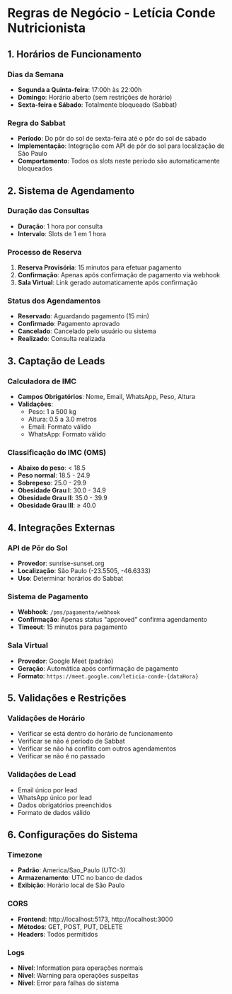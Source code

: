 # Regras de Negócio - Letícia Conde Nutricionista

## 1. Horários de Funcionamento

### Dias da Semana

- **Segunda a Quinta-feira**: 17:00h às 22:00h
- **Domingo**: Horário aberto (sem restrições de horário)
- **Sexta-feira e Sábado**: Totalmente bloqueado (Sabbat)

### Regra do Sabbat

- **Período**: Do pôr do sol de sexta-feira até o pôr do sol de sábado
- **Implementação**: Integração com API de pôr do sol para localização de São Paulo
- **Comportamento**: Todos os slots neste período são automaticamente bloqueados

## 2. Sistema de Agendamento

### Duração das Consultas

- **Duração**: 1 hora por consulta
- **Intervalo**: Slots de 1 em 1 hora

### Processo de Reserva

1. **Reserva Provisória**: 15 minutos para efetuar pagamento
2. **Confirmação**: Apenas após confirmação de pagamento via webhook
3. **Sala Virtual**: Link gerado automaticamente após confirmação

### Status dos Agendamentos

- **Reservado**: Aguardando pagamento (15 min)
- **Confirmado**: Pagamento aprovado
- **Cancelado**: Cancelado pelo usuário ou sistema
- **Realizado**: Consulta realizada

## 3. Captação de Leads

### Calculadora de IMC

- **Campos Obrigatórios**: Nome, Email, WhatsApp, Peso, Altura
- **Validações**:
  - Peso: 1 a 500 kg
  - Altura: 0.5 a 3.0 metros
  - Email: Formato válido
  - WhatsApp: Formato válido

### Classificação do IMC (OMS)

- **Abaixo do peso**: < 18.5
- **Peso normal**: 18.5 - 24.9
- **Sobrepeso**: 25.0 - 29.9
- **Obesidade Grau I**: 30.0 - 34.9
- **Obesidade Grau II**: 35.0 - 39.9
- **Obesidade Grau III**: ≥ 40.0

## 4. Integrações Externas

### API de Pôr do Sol

- **Provedor**: sunrise-sunset.org
- **Localização**: São Paulo (-23.5505, -46.6333)
- **Uso**: Determinar horários do Sabbat

### Sistema de Pagamento

- **Webhook**: `/pms/pagamento/webhook`
- **Confirmação**: Apenas status "approved" confirma agendamento
- **Timeout**: 15 minutos para pagamento

### Sala Virtual

- **Provedor**: Google Meet (padrão)
- **Geração**: Automática após confirmação de pagamento
- **Formato**: `https://meet.google.com/leticia-conde-{dataHora}`

## 5. Validações e Restrições

### Validações de Horário

- Verificar se está dentro do horário de funcionamento
- Verificar se não é período de Sabbat
- Verificar se não há conflito com outros agendamentos
- Verificar se não é no passado

### Validações de Lead

- Email único por lead
- WhatsApp único por lead
- Dados obrigatórios preenchidos
- Formato de dados válido

## 6. Configurações do Sistema

### Timezone

- **Padrão**: America/Sao_Paulo (UTC-3)
- **Armazenamento**: UTC no banco de dados
- **Exibição**: Horário local de São Paulo

### CORS

- **Frontend**: http://localhost:5173, http://localhost:3000
- **Métodos**: GET, POST, PUT, DELETE
- **Headers**: Todos permitidos

### Logs

- **Nível**: Information para operações normais
- **Nível**: Warning para operações suspeitas
- **Nível**: Error para falhas do sistema

